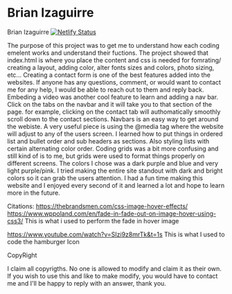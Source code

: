 # Brian Izaguirre
 Brian Izaguirre
 [![Netlify Status](https://api.netlify.com/api/v1/badges/b409e407-9d08-415d-b799-342b19c03ed9/deploy-status)](https://app.netlify.com/sites/about-me-brianizaguirre/deploys)

 The purpose of this project was to get me to understand how each coding emelent works and understand their fuctions. The project showed that index.html is where you place the content and css is needed for fomrating/ creating a layout, adding color, alter fonts sizes and colors, photo sizing, etc... Creating a contact form is one of the best features added into the websites. If anyone has any questions, comment, or would want to contact me for any help, I would be able to reach out to them and reply back. Embeding a video was another cool feature to learn and adding a nav bar. Click on the tabs on the navbar and it will take you to that section of the page. for example, clicking on the contact tab will authomatically smoothly scroll down to the contact sections. Navbars is an easy way to get around the webiste. A very useful piece is using the @media tag where the website will adjust to any of the users screen. I learned how to put things in ordered list and bullet order and sub headers as sections. Also styling lists with certain alternating color order. Coding grids was a bit more confusing and still kind of is to me, but  grids were used to format things properly on different screens. 
 The colors I chose was a dark purple and blue and very light purple/pink. I tried making the entire site standout with dark and bright colors so it can grab the users attention. I had a fun time making this website and I enjoyed every second of it and learned a lot and hope to learn more in the future. 

 Citations: 
 https://thebrandsmen.com/css-image-hover-effects/
 https://www.wppoland.com/en/fade-in-fade-out-on-image-hover-using-css3/
  This is what i used to perform the fade in hover image 

  https://www.youtube.com/watch?v=SIzi9z8mrTk&t=1s
  This is what I used to code the hamburger Icon

 CopyRight

 I claim all copyrigths. No one is allowed to modify and claim it as their own. If you wish to use this and like to make modify, you would have to contact me and I'll be happy to reply with an answer, thank you.